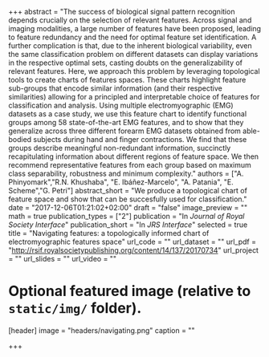 
+++
abstract = "The success of biological signal pattern recognition depends crucially on the selection of relevant features. Across signal and imaging modalities, a large number of features have been proposed, leading to feature redundancy and the need for optimal feature set identification. A further complication is that, due to the inherent biological variability, even the same classification problem on different datasets can display variations in the respective optimal sets, casting doubts on the generalizability of relevant features. Here, we approach this problem by leveraging topological tools to create charts of features spaces. These charts highlight feature sub-groups that encode similar information (and their respective similarities) allowing for a principled and interpretable choice of features for classification and analysis. Using multiple electromyographic (EMG) datasets as a case study, we use this feature chart to identify functional groups among 58 state-of-the-art EMG features, and to show that they generalize across three different forearm EMG datasets obtained from able-bodied subjects during hand and finger contractions. We find that these groups describe meaningful non-redundant information, succinctly recapitulating information about different regions of feature space. We then recommend representative features from each group based on maximum class separability, robustness and minimum complexity."
authors = ["A. Phinyomark","R.N. Khushaba", "E. Ibáñez-Marcelo", "A. Patania", "E. Scheme","G. Petri"]
abstract_short = "We produce a topological chart of feature space and show that can be succesfully used for classification."
date = "2017-12-06T01:21:02+02:00"
draft = "false"
image_preview = ""
math = true
publication_types = ["2"]
publication = "In *Journal of Royal Society Interface*"
publication_short = "In *JRS Interface*"
selected = true
title = "Navigating features: a topologically informed chart of electromyographic features space"
url_code = ""
url_dataset = ""
url_pdf = "http://rsif.royalsocietypublishing.org/content/14/137/20170734"
url_project = ""
url_slides = ""
url_video = ""


# Optional featured image (relative to `static/img/` folder).
[header]
image = "headers/navigating.png"
caption = ""

+++